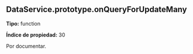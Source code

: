 ## DataService.prototype.onQueryForUpdateMany

**Tipo:** function

**Índice de propiedad:** 30

Por documentar.




